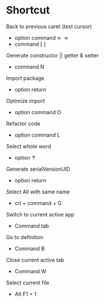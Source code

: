 # Shortcut

Back to previous caret (text cursor)
- option command ← →
- command [ ]

Generate constructor || getter & setter
- command N

Import package
- option return

Optimize import
- option command O

Refactor code
- option command L

Select whole word
- option ↑

Generate serialVersionUID
- option return

Select All with same name
- crl + command + G

Switch to current active app
- Command tab

Go to definition
- Command B

Close current active tab
- Command W

Select current file
- Alt F1 + 1